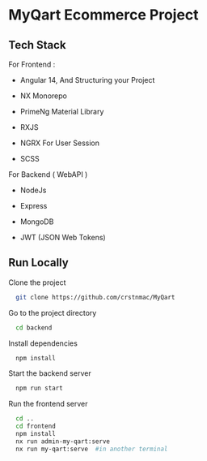 
# MyQart Ecommerce Project



## Tech Stack

For Frontend :

- Angular 14, And Structuring your Project

- NX Monorepo

- PrimeNg Material Library

- RXJS

- NGRX For User Session

- SCSS



For Backend ( WebAPI )

- NodeJs

- Express

- MongoDB

- JWT (JSON Web Tokens)


## Run Locally

Clone the project

```bash
  git clone https://github.com/crstnmac/MyQart
```

Go to the project directory

```bash
  cd backend
```

Install dependencies

```bash
  npm install
```

Start the backend server

```bash
  npm run start
```

Run the frontend server
```sh
  cd ..
  cd frontend
  npm install
  nx run admin-my-qart:serve
  nx run my-qart:serve  #in another terminal
```

